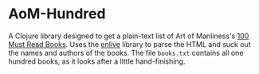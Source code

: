 # AoM-Hundred

A Clojure library designed to get a plain-text list of Art of Manliness's [100 Must Read Books][aom-hun].
Uses the [enlive][enl] library to parse the HTML and suck out the names and authors of the books.
The file `books.txt` contains all one hundred books, as it looks after a little hand-finishing.

[aom-hun]: http://www.artofmanliness.com/2008/05/14/100-must-read-books-the-essential-mans-library/
[enl]: https://github.com/cgrand/enlive
